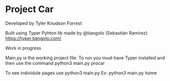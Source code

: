 # Project Car # 
Developed by Tyler Knudson Forrest

Built using Typer Pyhton lib made by @tiangolo (Sebastián Ramírez)
https://typer.tiangolo.com/

Work in progress

Main.py is the working project file. 
To run you must have Typer installed and then use the command 
python3 main.py procar

To see individule pages use 
python3 main.py <pagename> 
Ex: python3 main.py home


